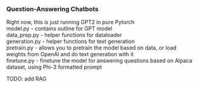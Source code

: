 ### Question-Answering Chatbots  
Right now, this is just running GPT2 in pure Pytorch  
model.py - contains outline for GPT model  
data_prep.py - helper functions for dataloader  
generation.py - helper functions for text generation  
pretrain.py - allows you to pretrain the model based on data, or load weights from OpenAI and do text generation with it  
finetune.py - finetune the model for answering questions based on Alpaca dataset, using Phi-3 formatted prompt  
  
TODO: add RAG
